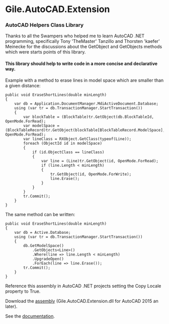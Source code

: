 # Gile.AutoCAD.Extension
### AutoCAD Helpers Class Library
Thanks to all the Swampers who helped me to learn AutoCAD .NET programming, specifically Tony 'TheMaster' Tanzillo and Thorsten 'kaefer' Meinecke 
for the discussions about the GetObject<T> and GetObjects<T> methods which were starts points of this library.

#### This library should help to write code in a more concise and declarative way.
Example with a method to erase lines in model space which are smaller than a given distance:
```
public void EraseShortLines(double minLength)
{
    var db = Application.DocumentManager.MdiActiveDocument.Database;
    using (var tr = db.TransactionManager.StartTransaction())
    {
        var blockTable = (BlockTable)tr.GetObject(db.BlockTableId, OpenMode.ForRead);
        var modelSpace = (BlockTableRecord)tr.GetObject(blockTable[BlockTableRecord.ModelSpace], OpenMode.ForRead);
        var lineClass = RXObject.GetClass(typeof(Line));
        foreach (ObjectId id in modelSpace)
        {
            if (id.ObjectClass == lineClass)
            {
                var line = (Line)tr.GetObject(id, OpenMode.ForRead);
                if (line.Length < minLength)
                {
                    tr.GetObject(id, OpenMode.ForWrite);
                    line.Erase();
                }
            }
        }
        tr.Commit();
    }
}
```
The same method can be written:
```
public void EraseShortLines(double minLength)
{
    var db = Active.Database;
    using (var tr = db.TransactionManager.StartTransaction())
    {
        db.GetModelSpace()
            .GetObjects<Line>()
            .Where(line => line.Length < minLength)
            .UpgradeOpen()
            .ForEach(line => line.Erase());
        tr.Commit();
    }
}
```

Reference this assembly in AutoCAD .NET projects setting the Copy Locale property to True.

Download the [assembly](https://gilecad.azurewebsites.net/Resources/Gile.AutoCAD.Extension.zip) (Gile.AutoCAD.Extension.dll for AutoCAD 2015 an later).

See the [documentation](https://gilecad.azurewebsites.net/Resources/AcadExtensionHelp/index.html).
